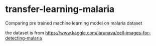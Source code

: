 # transfer-learning-malaria
Comparing pre trained machine learning model on malaria dataset 

the dataset is from https://www.kaggle.com/iarunava/cell-images-for-detecting-malaria
